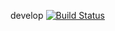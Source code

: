 develop [![Build Status](https://travis-ci.org/Hitin/2TaskManager.svg?branch=develop)](https://travis-ci.org/Hitin/2TaskManager)